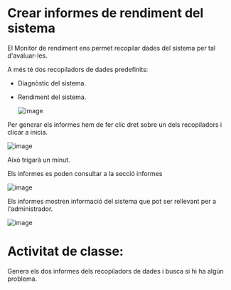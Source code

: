 # Crear informes de rendiment del sistema

El Monitor de rendiment ens permet recopilar dades del sistema per tal d'avaluar-les.

A més té dos recopiladors de dades predefinits:

- Diagnòstic del sistema.
- Rendiment del sistema.

  ![image](https://github.com/XaSaFa/MP04/assets/110727546/1ce95f75-be36-4cb7-9a29-6e2a8b7fb903)

Per generar els informes hem de fer clic dret sobre un dels recopiladors i clicar a inicia.

![image](https://github.com/XaSaFa/MP04/assets/110727546/473575a3-9882-410b-8c2c-0963cf1111d8)

Això trigarà un minut.

Els informes es poden consultar a la secció informes

![image](https://github.com/XaSaFa/MP04/assets/110727546/15b8ebc4-b7c7-4e86-a3e2-bfa6a7d718de)

Els informes mostren informació del sistema que pot ser rellevant per a l'administrador.

![image](https://github.com/XaSaFa/MP04/assets/110727546/3444a4e9-aad3-4efc-ad26-ffa619551734)


# Activitat de classe:

Genera els dos informes dels recopiladors de dades i busca si hi ha algún problema.
